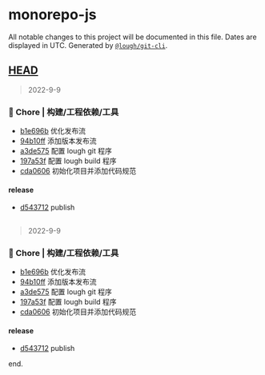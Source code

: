 # monorepo-js

All notable changes to this project will be documented in this file. Dates are displayed in UTC.
Generated by [`@lough/git-cli`](https://github.com/anciity/lough-git).



## [HEAD](https://github.com/AnCIity/lough-monorepo/compare/...HEAD)
> 2022-9-9

### 🚀 Chore | 构建/工程依赖/工具

- [b1e696b](https://github.com/AnCIity/lough-monorepo/commit/b1e696bcd878495c7e9fb7c3d0bf24e1f223e564) 优化发布流
- [94b10ff](https://github.com/AnCIity/lough-monorepo/commit/94b10ffb6dffd4968009ec1919179ce3688614ec) 添加版本发布流
- [a3de575](https://github.com/AnCIity/lough-monorepo/commit/a3de575f8ad6b02446c589886647803b27ffd7d9) 配置 lough git 程序
- [197a53f](https://github.com/AnCIity/lough-monorepo/commit/197a53ff35bb78f3affda11c5d0c15a4fe22c392) 配置 lough build 程序
- [cda0606](https://github.com/AnCIity/lough-monorepo/commit/cda060643a966c6396758f3b5cca53e99d0d9278) 初始化项目并添加代码规范

#### release
- [d543712](https://github.com/AnCIity/lough-monorepo/commit/d5437123f73f7d7733d955dbca4ae75d2bc3afee) publish



## [](https://github.com/AnCIity/lough-monorepo/compare/undefined...)
> 2022-9-9

### 🚀 Chore | 构建/工程依赖/工具

- [b1e696b](https://github.com/AnCIity/lough-monorepo/commit/b1e696bcd878495c7e9fb7c3d0bf24e1f223e564) 优化发布流
- [94b10ff](https://github.com/AnCIity/lough-monorepo/commit/94b10ffb6dffd4968009ec1919179ce3688614ec) 添加版本发布流
- [a3de575](https://github.com/AnCIity/lough-monorepo/commit/a3de575f8ad6b02446c589886647803b27ffd7d9) 配置 lough git 程序
- [197a53f](https://github.com/AnCIity/lough-monorepo/commit/197a53ff35bb78f3affda11c5d0c15a4fe22c392) 配置 lough build 程序
- [cda0606](https://github.com/AnCIity/lough-monorepo/commit/cda060643a966c6396758f3b5cca53e99d0d9278) 初始化项目并添加代码规范

#### release
- [d543712](https://github.com/AnCIity/lough-monorepo/commit/d5437123f73f7d7733d955dbca4ae75d2bc3afee) publish

end.